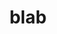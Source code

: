 ---
category: 4-letters
denotation: null
name: blab
reference_link: https://www.etymonline.com/word/blab
root_language: null
root_name: null
title: blab
type: free
word_sums:
- respelling: blab
  sum: 'Blab + '
---